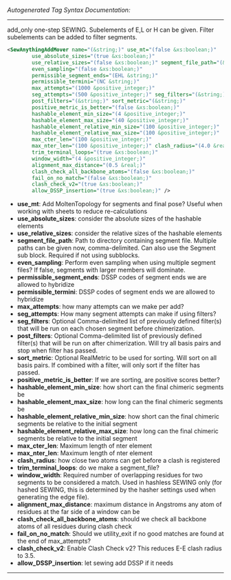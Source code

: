 <!-- THIS IS AN AUTOGENERATED FILE: Don't edit it directly, instead change the schema definition in the code itself. -->

_Autogenerated Tag Syntax Documentation:_

---
add_only one-step SEWING. Subelements of E,L or H can be given. Filter subelements can be added to filter segments.

```xml
<SewAnythingAddMover name="(&string;)" use_mt="(false &xs:boolean;)"
        use_absolute_sizes="(true &xs:boolean;)"
        use_relative_sizes="(false &xs:boolean;)" segment_file_path="(&string;)"
        even_sampling="(false &xs:boolean;)"
        permissible_segment_ends="(EHL &string;)"
        permissible_termini="(NC &string;)"
        max_attempts="(1000 &positive_integer;)"
        seg_attempts="(500 &positive_integer;)" seg_filters="(&string;)"
        post_filters="(&string;)" sort_metric="(&string;)"
        positive_metric_is_better="(false &xs:boolean;)"
        hashable_element_min_size="(4 &positive_integer;)"
        hashable_element_max_size="(40 &positive_integer;)"
        hashable_element_relative_min_size="(100 &positive_integer;)"
        hashable_element_relative_max_size="(100 &positive_integer;)"
        max_cter_len="(100 &positive_integer;)"
        max_nter_len="(100 &positive_integer;)" clash_radius="(4.0 &real;)"
        trim_terminal_loops="(true &xs:boolean;)"
        window_width="(4 &positive_integer;)"
        alignment_max_distance="(0.5 &real;)"
        clash_check_all_backbone_atoms="(false &xs:boolean;)"
        fail_on_no_match="(false &xs:boolean;)"
        clash_check_v2="(true &xs:boolean;)"
        allow_DSSP_insertion="(true &xs:boolean;)" />
```

-   **use_mt**: Add MoltenTopology for segments and final pose?  Useful when working with sheets to reduce re-calculations
-   **use_absolute_sizes**: consider the absolute sizes of the hashable elements
-   **use_relative_sizes**: consider the relative sizes of the hashable elements
-   **segment_file_path**: Path to directory containing segment file.  Multiple paths can be given now, comma-delimited. Can also use the Segment sub block. Required if not using subblocks.
-   **even_sampling**: Perform even sampling when using multiple segment files?  If false, segments with larger members will dominate.
-   **permissible_segment_ends**: DSSP codes of segment ends we are allowed to hybridize
-   **permissible_termini**: DSSP codes of segment ends we are allowed to hybridize
-   **max_attempts**: how many attempts can we make per add?
-   **seg_attempts**: How many segment attempts can make if using filters?
-   **seg_filters**: Optional Comma-delimited list of previously defined filter(s) that will be run on each chosen segment before chimerization.
-   **post_filters**: Optional Comma-delimited list of previously defined filter(s) that will be run on after chimerization. Will try all basis pairs and stop when filter has passed.
-   **sort_metric**: Optional RealMetric to be used for sorting.  Will sort on all basis pairs.  If combined with a filter, will only sort if the filter has passed.
-   **positive_metric_is_better**: If we are sorting, are positive scores better?
-   **hashable_element_min_size**: how short can the final chimeric segments be
-   **hashable_element_max_size**: how long can the final chimeric segments be
-   **hashable_element_relative_min_size**: how short can the final chimeric segments be relative to the initial segment
-   **hashable_element_relative_max_size**: how long can the final chimeric segments be relative to the initial segment
-   **max_cter_len**: Maximum length of nter element
-   **max_nter_len**: Maximum length of nter element
-   **clash_radius**: how close two atoms can get before a clash is registered
-   **trim_terminal_loops**: do we make a segment_file?
-   **window_width**: Required number of overlapping residues for two segments to be considered a match. Used in hashless SEWING only (for hashed SEWING, this is determined by the hasher settings used when generating the edge file).
-   **alignment_max_distance**: maximum distance in Angstroms any atom of residues at the far side of a window can be
-   **clash_check_all_backbone_atoms**: should we check all backbone atoms of all residues during clash check
-   **fail_on_no_match**: Should we utility_exit if no good matches are found at the end of max_attempts?
-   **clash_check_v2**: Enable Clash Check v2?  This reduces E-E clash radius to 3.5.
-   **allow_DSSP_insertion**: let sewing add DSSP if it needs

---
